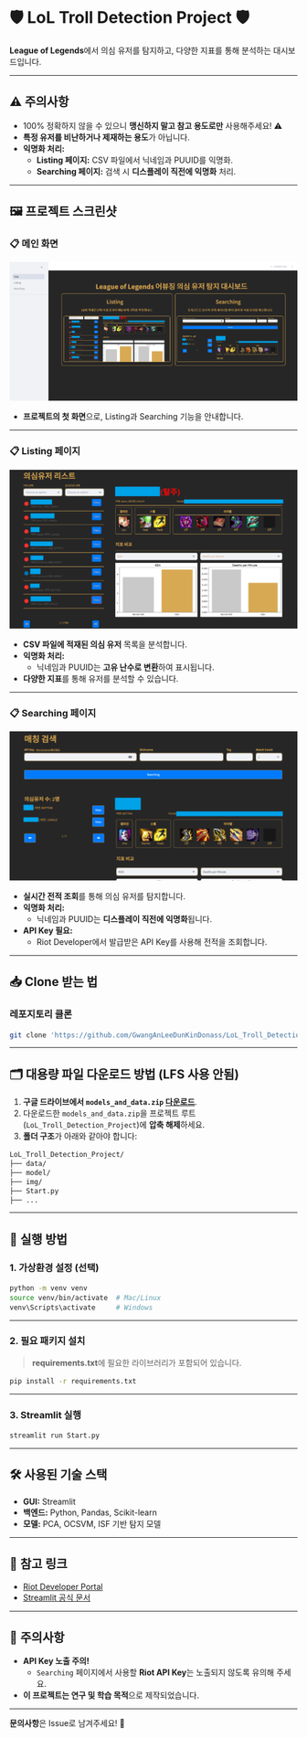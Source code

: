# 🛡️ LoL Troll Detection Project 🛡️
**League of Legends**에서 의심 유저를 탐지하고, 다양한 지표를 통해 분석하는 대시보드입니다.

---

## ⚠️ **주의사항**
- 100% 정확하지 않을 수 있으니 **맹신하지 말고 참고 용도로만** 사용해주세요! ⚠️  
- **특정 유저를 비난하거나 제재하는 용도**가 아닙니다.  
- **익명화 처리:**  
  - **Listing 페이지:** CSV 파일에서 닉네임과 PUUID를 익명화.  
  - **Searching 페이지:** 검색 시 **디스플레이 직전에 익명화** 처리.  

---

## 🖼️ **프로젝트 스크린샷**

### 📋 **메인 화면**
![Main](./img/screenshot/title.png)
- **프로젝트의 첫 화면**으로, Listing과 Searching 기능을 안내합니다.

---

### 📋 **Listing 페이지**
![Listing](./img/screenshot/list.png)
- **CSV 파일에 적재된 의심 유저** 목록을 분석합니다.  
- **익명화 처리:**  
  - 닉네임과 PUUID는 **고유 난수로 변환**하여 표시됩니다.  
- **다양한 지표**를 통해 유저를 분석할 수 있습니다.

---

### 📋 **Searching 페이지**
![Searching](./img/screenshot/search.png)
- **실시간 전적 조회**를 통해 의심 유저를 탐지합니다.  
- **익명화 처리:**  
  - 닉네임과 PUUID는 **디스플레이 직전에 익명화**됩니다.  
- **API Key 필요:**  
  - Riot Developer에서 발급받은 API Key를 사용해 전적을 조회합니다.  

---

## 📥 **Clone 받는 법**

### **레포지토리 클론**
```bash
git clone 'https://github.com/GwangAnLeeDunKinDonass/LoL_Troll_Detection_Project.git'
```

---

## 🗂️ **대용량 파일 다운로드 방법 (LFS 사용 안됨)**

1. **구글 드라이브에서 `models_and_data.zip` [다운로드](https://drive.google.com/file/d/1IU8jBlGDMmaouHl26G3ufmls0_UqVvpz/view?usp=sharing)**.  
2. 다운로드한 `models_and_data.zip`을 프로젝트 루트 (`LoL_Troll_Detection_Project`)에 **압축 해제**하세요.  
3. **폴더 구조**가 아래와 같아야 합니다:

```
LoL_Troll_Detection_Project/
├── data/
├── model/
├── img/
├── Start.py
├── ...
```

---

## 🚀 **실행 방법**

### 1. **가상환경 설정 (선택)**
```bash
python -m venv venv
source venv/bin/activate  # Mac/Linux
venv\Scripts\activate     # Windows
```

---

### 2. **필요 패키지 설치**
> **requirements.txt**에 필요한 라이브러리가 포함되어 있습니다.

```bash
pip install -r requirements.txt
```

---

### 3. **Streamlit 실행**
```bash
streamlit run Start.py
```

---

## 🛠️ **사용된 기술 스택**
- **GUI:** Streamlit  
- **백엔드:** Python, Pandas, Scikit-learn  
- **모델:** PCA, OCSVM, ISF 기반 탐지 모델  

---

## 🔗 **참고 링크**
- [Riot Developer Portal](https://developer.riotgames.com/)
- [Streamlit 공식 문서](https://docs.streamlit.io/)

---

## 📌 **주의사항**
- **API Key 노출 주의!**  
  - `Searching` 페이지에서 사용할 **Riot API Key**는 노출되지 않도록 유의해 주세요.
- **이 프로젝트는 연구 및 학습 목적**으로 제작되었습니다.  

---

**문의사항**은 Issue로 남겨주세요! 🙌

